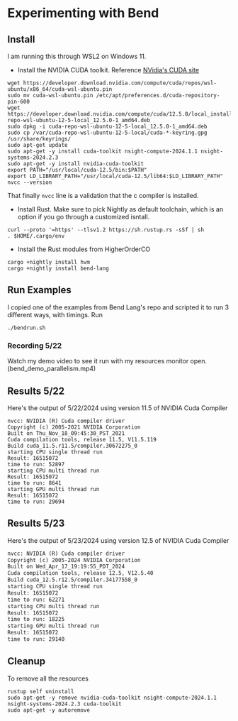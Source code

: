 # Experimenting with Bend

## Install

I am running this through WSL2 on Windows 11.

 - Install the NVIDIA CUDA toolkit. Reference [NVidia's CUDA site](https://developer.nvidia.com/cuda-downloads?target_os=Linux&target_arch=x86_64&Distribution=WSL-Ubuntu&target_version=2.0&target_type=deb_local) 
```
wget https://developer.download.nvidia.com/compute/cuda/repos/wsl-ubuntu/x86_64/cuda-wsl-ubuntu.pin
sudo mv cuda-wsl-ubuntu.pin /etc/apt/preferences.d/cuda-repository-pin-600
wget https://developer.download.nvidia.com/compute/cuda/12.5.0/local_installers/cuda-repo-wsl-ubuntu-12-5-local_12.5.0-1_amd64.deb
sudo dpkg -i cuda-repo-wsl-ubuntu-12-5-local_12.5.0-1_amd64.deb
sudo cp /var/cuda-repo-wsl-ubuntu-12-5-local/cuda-*-keyring.gpg /usr/share/keyrings/
sudo apt-get update
sudo apt-get -y install cuda-toolkit nsight-compute-2024.1.1 nsight-systems-2024.2.3
sudo apt-get -y install nvidia-cuda-toolkit
export PATH="/usr/local/cuda-12.5/bin:$PATH"
export LD_LIBRARY_PATH="/usr/local/cuda-12.5/lib64:$LD_LIBRARY_PATH"
nvcc --version
```
That finally `nvcc` line is a validation that the c compiler is installed.

 - Install Rust. Make sure to pick Nightly as default toolchain, which is an option if you go through a customized isntall.

```
curl --proto '=https' --tlsv1.2 https://sh.rustup.rs -sSf | sh
. $HOME/.cargo/env
```

 - Install the Rust modules from HigherOrderCO
```
cargo +nightly install hvm
cargo +nightly install bend-lang
```

## Run Examples

I copied one of the examples from Bend Lang's repo and scripted it to run 3 different ways, with timings. Run 
```
./bendrun.sh
```
### Recording 5/22

Watch my demo video to see it run with my resources monitor open. (bend_demo_parallelism.mp4)

## Results 5/22

Here's the output of 5/22/2024 using version 11.5 of NVIDIA Cuda Compiler
```
nvcc: NVIDIA (R) Cuda compiler driver
Copyright (c) 2005-2021 NVIDIA Corporation
Built on Thu_Nov_18_09:45:30_PST_2021
Cuda compilation tools, release 11.5, V11.5.119
Build cuda_11.5.r11.5/compiler.30672275_0
starting CPU single thread run
Result: 16515072
time to run: 52897
starting CPU multi thread run
Result: 16515072
time to run: 8641
starting GPU multi thread run
Result: 16515072
time to run: 29694
```

## Results 5/23

Here's the output of 5/23/2024 using version 12.5 of NVIDIA Cuda Compiler
```txt
nvcc: NVIDIA (R) Cuda compiler driver
Copyright (c) 2005-2024 NVIDIA Corporation
Built on Wed_Apr_17_19:19:55_PDT_2024
Cuda compilation tools, release 12.5, V12.5.40
Build cuda_12.5.r12.5/compiler.34177558_0
starting CPU single thread run
Result: 16515072
time to run: 62271
starting CPU multi thread run
Result: 16515072
time to run: 18225
starting GPU multi thread run
Result: 16515072
time to run: 29140
```


## Cleanup

To remove all the resources
```
rustup self uninstall
sudo apt-get -y remove nvidia-cuda-toolkit nsight-compute-2024.1.1 nsight-systems-2024.2.3 cuda-toolkit 
sudo apt-get -y autoremove
```
